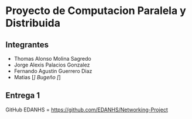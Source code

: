 # Proyecto de Computacion Paralela y Distribuida
## Integrantes
* Thomas Alonso Molina Sagredo
* Jorge Alexis Palacios Gonzalez
* Fernando Agustin Guerrero Diaz
* Matias [_] Bugeño [_]

## Entrega 1 
GitHub EDANHS = https://github.com/EDANHS/Networking-Project
